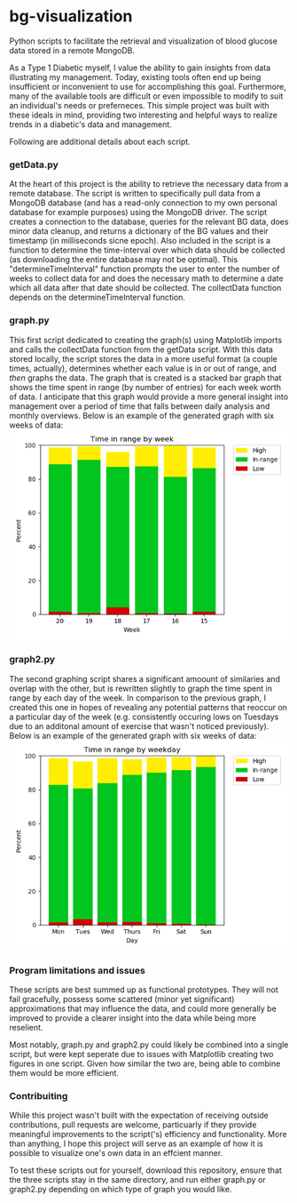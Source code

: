 # bg-visualization
Python scripts to facilitate the retrieval and visualization of blood glucose data stored in a remote MongoDB.

As a Type 1 Diabetic myself, I value the ability to gain insights from data illustrating my management. Today, existing tools often end up being insufficient or inconvenient to use for accomplishing this goal. Furthermore, many of the available tools are difficult or even impossible to modify to suit an individual's needs or preferneces. This simple project was built with these ideals in mind, providing two interesting and helpful ways to realize trends in a diabetic's data and management.

Following are additional details about each script.

### getData.py
At the heart of this project is the ability to retrieve the necessary data from a remote database. The script is written to specifically pull data from a MongoDB database (and has a read-only connection to my own personal database for example purposes) using the MongoDB driver. The script creates a connection to the database, queries for the relevant BG data, does minor data cleanup, and returns a dictionary of the BG values and their timestamp (in milliseconds sicne epoch). Also included in the script is a function to determine the time-interval over which data should be collected (as downloading the entire database may not be optimal). This "determineTimeInterval" function prompts the user to enter the number of weeks to collect data for and does the necessary math to determine a date which all data after that date should be collected. The collectData function depends on the determineTimeInterval function.

### graph.py
This first script dedicated to creating the graph(s) using Matplotlib imports and calls the collectData function from the getData script. With this data stored locally, the script stores the data in a more useful format (a couple times, actually), determines whether each value is in or out of range, and *then* graphs the data. The graph that is created is a stacked bar graph that shows the time spent in range (by number of entries) for each week worth of data. I anticipate that this graph would provide a more general insight into management over a period of time that falls between daily analysis and monthly overviews. Below is an example of the generated graph with six weeks of data:
![Graph generated by graph.py](/graph-example.png)

### graph2.py
The second graphing script shares a significant amoount of similaries and overlap with the other, but is rewritten slightly to graph the time spent in range by each day of the week. In comparison to the previous graph, I created this one in hopes of revealing any potential patterns that reoccur on a particular day of the week (e.g. consistently occuring lows on Tuesdays due to an additonal amount of exercise that wasn't noticed previously). Below is an example of the generated graph with six weeks of data:
![Graph generated by graph2.py](/graph2-example.png)

### Program limitations and issues
These scripts are best summed up as functional prototypes. They will not fail gracefully, possess some scattered (minor yet significant) approximations that may influence the data, and could more generally be improved to provide a clearer insight into the data while being more reselient.

Most notably, graph.py and graph2.py could likely be combined into a single script, but were kept seperate due to issues with Matplotlib creating two figures in one script. Given how similar the two are, being able to combine them would be more efficient. 

### Contribuiting
While this project wasn't built with the expectation of receiving outside contributions, pull requests are welcome, particuarly if they provide meaningful improvements to the script('s) efficiency and functionality. More than anything, I hope this project will serve as an example of how it is possible to visualize one's own data in an effcient manner.

To test these scripts out for yourself, download this repository, ensure that the three scripts stay in the same directory, and run either graph.py or graph2.py depending on which type of graph you would like.
